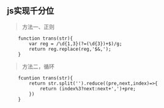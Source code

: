 ## js实现千分位

> 方法一、正则

```
    function trans(str){
        var reg = /\d{1,3}(?=(\d{3})+$)/g;
        return reg.replace(reg,'$&,');
    }
```

>方法二，循环

```
    fcuntion trans(str){
        return str.split('').reduce((pre,next,index)=>{
            return (index%3?next:next+',')+pre;
        })
    }
```